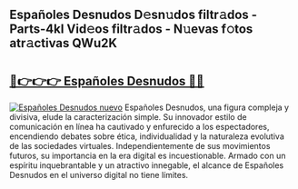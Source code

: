 ## Españoles Desnudos D𝚎sn𝚞dos filtr𝚊dos - Parts-4kI Vid𝚎os filtr𝚊dos - N𝚞evas f𝚘tos atr𝚊ctivas QWu2K

# <h2><a href="http://mbbqe5j.tromn.icu/?c=Espa%c3%b1oles+Desnudos">🔗👉👉👉 Españoles Desnudos 🔗🔗</a></h2>

[![Españoles Desnudos nuevo](https://i.imgur.com/pEAQMta.gif)](http://mbbqe5j.tromn.icu/?c=Espa%c3%b1oles+Desnudos)
Españoles Desnudos, una figura compleja y divisiva, elude la caracterización simple. Su innovador estilo de comunicación en línea ha cautivado y enfurecido a los espectadores, encendiendo debates sobre ética, individualidad y la naturaleza evolutiva de las sociedades virtuales. Independientemente de sus movimientos futuros, su importancia en la era digital es incuestionable. Armado con un espíritu inquebrantable y un atractivo innegable, el alcance de Españoles Desnudos en el universo digital no tiene límites.
